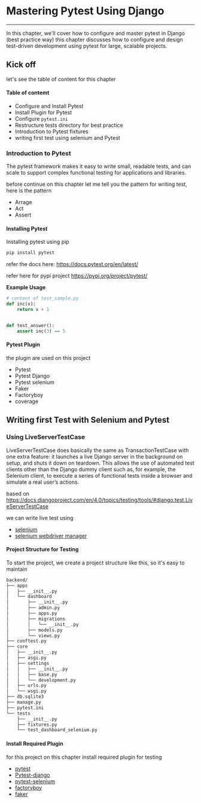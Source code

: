 # Mastering Pytest Using Django

---

In this chapter, we'll cover how to configure and master pytest in Django (best practice way) this chapter discusses how to configure and design test-driven development using pytest for large, scalable projects.

## Kick off

let's see the table of content for this chapter

#### Table of contemt

* Configure and Install Pytest
* Install Plugin for Pytest
* Configure `pytest.ini`
* Restructure tests directory for best practice
* Introduction to Pytest fixtures
* writing first test using selenium and Pytest

### Introduction to Pytest

The pytest framework makes it easy to write small, readable tests, and can scale to support complex functional testing for applications and libraries.

before continue on this chapter let me tell you the pattern for writing test, here is the pattern

* Arrage
* Act
* Assert

#### Installing Pytest

Installing pytest using pip

```py
pip install pytest
```

refer the docs here: https://docs.pytest.org/en/latest/

refer here for pypi project https://pypi.org/project/pytest/

**Example Usage**

```py
# content of test_sample.py
def inc(x):
    return x + 1


def test_answer():
    assert inc(3) == 5
```

#### Pytest Plugin

the plugin are used on this project

* Pytest
* Pytest Django
* Pytest selenium
* Faker
* Factoryboy
* coverage

## Writing first Test with Selenium and Pytest

### Using LiveServerTestCase

LiveServerTestCase does basically the same as TransactionTestCase with one extra feature: it launches a live Django server in the background on setup, and shuts it down on teardown. This allows the use of automated test clients other than the Django dummy client such as, for example, the Selenium client, to execute a series of functional tests inside a browser and simulate a real user’s actions.

based on https://docs.djangoproject.com/en/4.0/topics/testing/tools/#django.test.LiveServerTestCase

we can write live test using
* [selenium](https://pypi.org/project/selenium/) 
* [selenium webdriver manager](https://pypi.org/project/webdriver-manager/)

#### Project Structure for Testing

To start the project, we create a project structure like this, so it's easy to maintain

```sh
backend/
├── apps
│   ├── __init__.py
│   └── dashboard
│       ├── __init__.py
│       ├── admin.py
│       ├── apps.py
│       ├── migrations
│       │   └── __init__.py
│       ├── models.py
│       └── views.py
├── conftest.py
├── core
│   ├── __init__.py
│   ├── asgi.py
│   ├── settings
│   │   ├── __init__.py
│   │   ├── base.py
│   │   └── development.py
│   ├── urls.py
│   └── wsgi.py
├── db.sqlite3
├── manage.py
├── pytest.ini
└── tests
    ├── __init__.py
    ├── fixtures.py
    └── test_dashboard_selenium.py
```


#### Install Required Plugin

for this project on this chapter install required plugin for testing

* [pytest](https://docs.pytest.org/en/latest/)
* [Pytest-django](https://pytest-django.readthedocs.io/en/latest/)
* [pytest-selenium](https://pytest-selenium.readthedocs.io/en/latest/user_guide.html)
* [factoryboy](https://pypi.org/project/pytest-factoryboy/)
* [faker](https://pypi.org/project/pytest-faker/)

